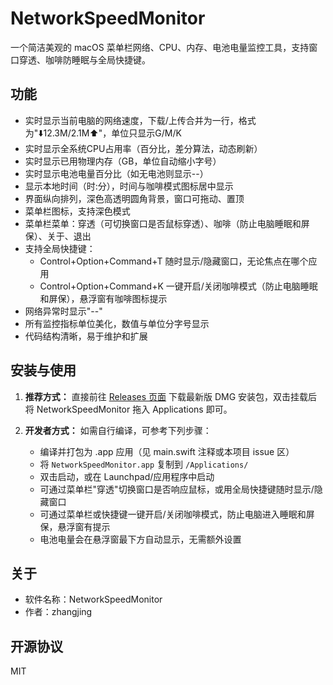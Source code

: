 # NetworkSpeedMonitor

一个简洁美观的 macOS 菜单栏网络、CPU、内存、电池电量监控工具，支持窗口穿透、咖啡防睡眠与全局快捷键。

## 功能
- 实时显示当前电脑的网络速度，下载/上传合并为一行，格式为"⬇️12.3M/2.1M⬆️"，单位只显示G/M/K
- 实时显示全系统CPU占用率（百分比，差分算法，动态刷新）
- 实时显示已用物理内存（GB，单位自动缩小字号）
- 实时显示电池电量百分比（如无电池则显示--）
- 显示本地时间（时:分），时间与咖啡模式图标居中显示
- 界面纵向排列，深色高透明圆角背景，窗口可拖动、置顶
- 菜单栏图标，支持深色模式
- 菜单栏菜单：穿透（可切换窗口是否鼠标穿透）、咖啡（防止电脑睡眠和屏保）、关于、退出
- 支持全局快捷键：
  - Control+Option+Command+T 随时显示/隐藏窗口，无论焦点在哪个应用
  - Control+Option+Command+K 一键开启/关闭咖啡模式（防止电脑睡眠和屏保），悬浮窗有咖啡图标提示
- 网络异常时显示"--"
- 所有监控指标单位美化，数值与单位分字号显示
- 代码结构清晰，易于维护和扩展

## 安装与使用

1. **推荐方式：** 直接前往 [Releases 页面](https://github.com/fengerzh/network_speed_monitor_mac_native/releases) 下载最新版 DMG 安装包，双击挂载后将 NetworkSpeedMonitor 拖入 Applications 即可。

2. **开发者方式：** 如需自行编译，可参考下列步骤：
   - 编译并打包为 .app 应用（见 main.swift 注释或本项目 issue 区）
   - 将 `NetworkSpeedMonitor.app` 复制到 `/Applications/`
   - 双击启动，或在 Launchpad/应用程序中启动
   - 可通过菜单栏"穿透"切换窗口是否响应鼠标，或用全局快捷键随时显示/隐藏窗口
   - 可通过菜单栏或快捷键一键开启/关闭咖啡模式，防止电脑进入睡眠和屏保，悬浮窗有提示
   - 电池电量会在悬浮窗最下方自动显示，无需额外设置

## 关于
- 软件名称：NetworkSpeedMonitor
- 作者：zhangjing

## 开源协议
MIT 